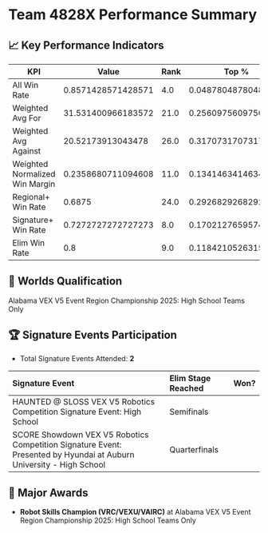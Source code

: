 # Team 4828X Performance Summary

## 📈 Key Performance Indicators
| KPI | Value | Rank | Top % |
| --- | ----- | ---- | ----- |
| All Win Rate | 0.8571428571428571 | 4.0 | 0.04878048780487805 |
| Weighted Avg For | 31.531400966183572 | 21.0 | 0.25609756097560976 |
| Weighted Avg Against | 20.52173913043478 | 26.0 | 0.3170731707317073 |
| Weighted Normalized Win Margin | 0.2358680711094608 | 11.0 | 0.13414634146341464 |
| Regional+ Win Rate | 0.6875 | 24.0 | 0.2926829268292683 |
| Signature+ Win Rate | 0.7272727272727273 | 8.0 | 0.1702127659574468 |
| Elim Win Rate | 0.8 | 9.0 | 0.11842105263157894 |


## 🎯 Worlds Qualification
Alabama VEX V5 Event Region Championship 2025: High School Teams Only

## 🏆 Signature Events Participation
- Total Signature Events Attended: **2**

| Signature Event | Elim Stage Reached | Won? |
|:----------------|:-------------------|:----|
| HAUNTED @ SLOSS VEX V5 Robotics Competition Signature Event: High School | Semifinals |  |
| SCORE Showdown VEX V5 Robotics Competition Signature Event: Presented by Hyundai at Auburn University - High School | Quarterfinals |  |


## 🥇 Major Awards
- **Robot Skills Champion (VRC/VEXU/VAIRC)** at Alabama VEX V5 Event Region Championship 2025: High School Teams Only


